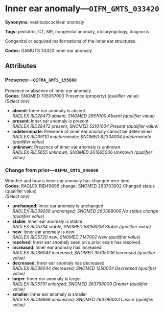 # Inner ear anomaly—`OIFM_GMTS_033420`

**Synonyms:** vestibulocochlear anomaly

**Tags:** pediatric, CT, MR, congenital anomaly, otolaryngology, diagnosis

Congenital or acquired malformations of the inner ear structures.

**Codes:** GAMUTS 33420 inner ear anomaly

## Attributes

### Presence—`OIFMA_GMTS_195660`

Presence or absence of inner ear anomaly  
**Codes**: SNOMED 705057003 Presence (property) (qualifier value)  
*(Select one)*

- **absent**: Inner ear anomaly is absent  
_RADLEX RID28473 absent; SNOMED 2667000 Absent (qualifier value)_
- **present**: Inner ear anomaly is present  
_RADLEX RID28472 present; SNOMED 52101004 Present (qualifier value)_
- **indeterminate**: Presence of inner ear anomaly cannot be determined  
_RADLEX RID39110 indeterminate; SNOMED 82334004 Indeterminate (qualifier value)_
- **unknown**: Presence of inner ear anomaly is unknown  
_RADLEX RID5655 unknown; SNOMED 261665006 Unknown (qualifier value)_

### Change from prior—`OIFMA_GMTS_846600`

Whether and how a inner ear anomaly has changed over time  
**Codes**: RADLEX RID49896 change; SNOMED 263703002 Changed status (qualifier value)  
*(Select one)*

- **unchanged**: Inner ear anomaly is unchanged  
_RADLEX RID39268 unchanged; SNOMED 260388006 No status change (qualifier value)_
- **stable**: Inner ear anomaly is stable  
_RADLEX RID5734 stable; SNOMED 58158008 Stable (qualifier value)_
- **new**: Inner ear anomaly is new  
_RADLEX RID5720 new; SNOMED 7147002 New (qualifier value)_
- **resolved**: Inner ear anomaly seen on a prior exam has resolved  
- **increased**: Inner ear anomaly has increased  
_RADLEX RID36043 increased; SNOMED 35105006 Increased (qualifier value)_
- **decreased**: Inner ear anomaly has decreased  
_RADLEX RID36044 decreased; SNOMED 1250004 Decreased (qualifier value)_
- **larger**: Inner ear anomaly is larger  
_RADLEX RID5791 enlarged; SNOMED 263768009 Greater (qualifier value)_
- **smaller**: Inner ear anomaly is smaller  
_RADLEX RID38669 diminished; SNOMED 263796003 Lesser (qualifier value)_